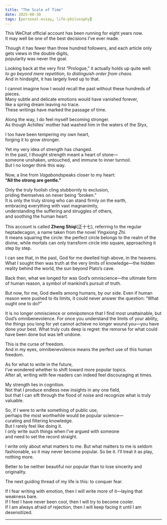 ```yaml
---
title: "The Scale of Time"
date: 2025-08-30
tags: [personal-essay, life-philosophy]
---
```


This WeChat official account has been running for eight years now.  
It may well be one of the best decisions I’ve ever made.

Though it has fewer than three hundred followers, and each article only gets views in the double digits,  
popularity was never the goal.

Looking back at the very first “Prologue,” it actually holds up quite well:  
*to go beyond mere repetition, to distinguish order from chaos.*  
And in hindsight, it has largely lived up to that.

I cannot imagine how I would recall the past without these hundreds of pieces.  
Many subtle and delicate emotions would have vanished forever,  
like a spring dream leaving no trace.  
These writings have marked the passage of time.

Along the way, I do feel myself becoming stronger.  
As though Achilles’ mother had washed him in the waters of the Styx,

I too have been tempering my own heart,  
forging it to grow stronger.

Yet my very idea of strength has changed.  
In the past, I thought strength meant a heart of stone—  
someone unshaken, untouched, and immune to inner turmoil.  
But I no longer think this way.

Now, a line from *Vagabond*speaks closer to my heart:  
**“All the strong are gentle.”**

Only the truly foolish cling stubbornly to exclusion,  
priding themselves on never being “broken.”  
It is only the truly strong who can stand firmly on the earth,  
embracing everything with vast magnanimity,  
understanding the suffering and struggles of others,  
and soothing the human heart.

This account is called **Zheng Shiqi**(正十七), referring to the regular heptadecagon, a name taken from the novel *Yingxiong Zhi.*  
It means squaring the circle: the perfect circle belongs to the realm of the divine, while mortals can only transform circle into square, approaching it step by step.

I can see that, in the past, God for me dwelled high above, in the heavens. What I sought then was truth at the very limits of knowledge—the hidden reality behind the world, the sun beyond Plato’s cave.

Back then, what we longed for was God’s omniscience—the ultimate form of human reason, a symbol of mankind’s pursuit of truth.

But now, for me, God dwells among humans, by our side. Even if human reason were pushed to its limits, it could never answer the question: “What ought one to do?”

It is no longer omniscience or omnipotence that I find most unattainable, but God’s omnibenevolence. For once you understand the limits of your ability, the things you long for yet cannot achieve no longer wound you—you have done your best. What truly cuts deep is regret: the remorse for what could have been done but was left undone.

This is the curse of freedom.  
And in my eyes, omnibenevolence means the perfect use of this human freedom.

As for what to write in the future,  
I’ve wondered whether to shift toward more popular topics.  
After all, writing with few readers can indeed feel discouraging at times.

My strength lies in cognition.  
Not that I produce endless new insights in any one field,  
but that I can sift through the flood of noise and recognize what is truly valuable.

So, if I were to write something of public use,  
perhaps the most worthwhile would be popular science—  
curating and filtering knowledge.  
But I rarely feel like doing it.  
I only write such things when I’ve argued with someone  
and need to set the record straight.

I write only about what matters to me. But what matters to me is seldom fashionable, so it may never become popular. So be it. I’ll treat it as play, nothing more.

Better to be neither beautiful nor popular than to lose sincerity and originality.

The next guiding thread of my life is this: to conquer fear.

If I fear writing with emotion, then I will write more of it—laying that weakness bare.  
If I feel I have never been cool, then I will try to become cooler.  
If I am always afraid of rejection, then I will keep facing it until I am desensitized.

---
